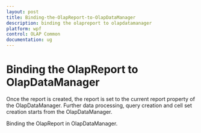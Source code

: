 ```yaml
---
layout: post
title: Binding-the-OlapReport-to-OlapDataManager
description: binding the olapreport to olapdatamanager
platform: wpf
control: OLAP Common 
documentation: ug
---
```


# Binding the OlapReport to OlapDataManager

Once the report is created, the report is set to the current report property of the OlapDataManager. Further data processing, query creation and cell set creation starts from the OlapDataManager.

Binding the OlapReport in OlapDataManager.



